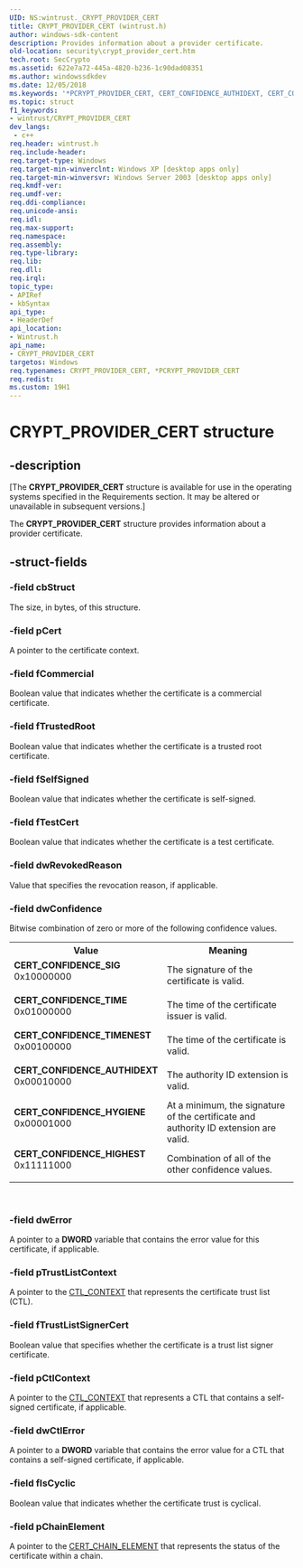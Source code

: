 ```yaml
---
UID: NS:wintrust._CRYPT_PROVIDER_CERT
title: CRYPT_PROVIDER_CERT (wintrust.h)
author: windows-sdk-content
description: Provides information about a provider certificate.
old-location: security\crypt_provider_cert.htm
tech.root: SecCrypto
ms.assetid: 622e7a72-445a-4820-b236-1c90dad08351
ms.author: windowssdkdev
ms.date: 12/05/2018
ms.keywords: '*PCRYPT_PROVIDER_CERT, CERT_CONFIDENCE_AUTHIDEXT, CERT_CONFIDENCE_HIGHEST, CERT_CONFIDENCE_HYGIENE, CERT_CONFIDENCE_SIG, CERT_CONFIDENCE_TIME, CERT_CONFIDENCE_TIMENEST, CRYPT_PROVIDER_CERT, CRYPT_PROVIDER_CERT structure [Security], PCRYPT_PROVIDER_CERT, PCRYPT_PROVIDER_CERT structure pointer [Security], security.crypt_provider_cert, wintrust/CRYPT_PROVIDER_CERT, wintrust/PCRYPT_PROVIDER_CERT'
ms.topic: struct
f1_keywords:
- wintrust/CRYPT_PROVIDER_CERT
dev_langs:
 - c++
req.header: wintrust.h
req.include-header: 
req.target-type: Windows
req.target-min-winverclnt: Windows XP [desktop apps only]
req.target-min-winversvr: Windows Server 2003 [desktop apps only]
req.kmdf-ver: 
req.umdf-ver: 
req.ddi-compliance: 
req.unicode-ansi: 
req.idl: 
req.max-support: 
req.namespace: 
req.assembly: 
req.type-library: 
req.lib: 
req.dll: 
req.irql: 
topic_type:
- APIRef
- kbSyntax
api_type:
- HeaderDef
api_location:
- Wintrust.h
api_name:
- CRYPT_PROVIDER_CERT
targetos: Windows
req.typenames: CRYPT_PROVIDER_CERT, *PCRYPT_PROVIDER_CERT
req.redist: 
ms.custom: 19H1
---
```


# CRYPT_PROVIDER_CERT structure


## -description


<p class="CCE_Message">[The  <b>CRYPT_PROVIDER_CERT</b> structure is available for use in the operating systems specified in the Requirements section. It may be altered or unavailable in subsequent versions.]

The <b>CRYPT_PROVIDER_CERT</b> structure provides information about a provider certificate.


## -struct-fields




### -field cbStruct

The size, in bytes, of this structure.


### -field pCert

A pointer to the certificate context.


### -field fCommercial

Boolean value that indicates whether the certificate is a commercial certificate.


### -field fTrustedRoot

Boolean value that indicates whether the certificate is a trusted root certificate.


### -field fSelfSigned

Boolean value that indicates whether the certificate is self-signed.


### -field fTestCert

Boolean value that indicates whether the certificate is a test certificate.


### -field dwRevokedReason

Value that specifies the revocation reason, if applicable.


### -field dwConfidence


Bitwise combination of zero or more of the following confidence values.



<table>
<tr>
<th>Value</th>
<th>Meaning</th>
</tr>
<tr>
<td width="40%"><a id="CERT_CONFIDENCE_SIG"></a><a id="cert_confidence_sig"></a><dl>
<dt><b>CERT_CONFIDENCE_SIG</b></dt>
<dt>             0x10000000</dt>
</dl>
</td>
<td width="60%">
The signature of the certificate is valid.

</td>
</tr>
<tr>
<td width="40%"><a id="CERT_CONFIDENCE_TIME"></a><a id="cert_confidence_time"></a><dl>
<dt><b>CERT_CONFIDENCE_TIME</b></dt>
<dt>            0x01000000</dt>
</dl>
</td>
<td width="60%">
The time of the certificate issuer is valid.

</td>
</tr>
<tr>
<td width="40%"><a id="CERT_CONFIDENCE_TIMENEST"></a><a id="cert_confidence_timenest"></a><dl>
<dt><b>CERT_CONFIDENCE_TIMENEST</b></dt>
<dt>0x00100000</dt>
</dl>
</td>
<td width="60%">
The time of the certificate is valid.

</td>
</tr>
<tr>
<td width="40%"><a id="CERT_CONFIDENCE_AUTHIDEXT"></a><a id="cert_confidence_authidext"></a><dl>
<dt><b>CERT_CONFIDENCE_AUTHIDEXT</b></dt>
<dt>0x00010000</dt>
</dl>
</td>
<td width="60%">
The authority ID extension is valid.

</td>
</tr>
<tr>
<td width="40%"><a id="CERT_CONFIDENCE_HYGIENE"></a><a id="cert_confidence_hygiene"></a><dl>
<dt><b>CERT_CONFIDENCE_HYGIENE</b></dt>
<dt>0x00001000</dt>
</dl>
</td>
<td width="60%">
At a minimum, the signature of the certificate and authority ID extension are valid.

</td>
</tr>
<tr>
<td width="40%"><a id="CERT_CONFIDENCE_HIGHEST"></a><a id="cert_confidence_highest"></a><dl>
<dt><b>CERT_CONFIDENCE_HIGHEST</b></dt>
<dt>0x11111000</dt>
</dl>
</td>
<td width="60%">
Combination of all of the other confidence values.

</td>
</tr>
</table>
 


### -field dwError

A pointer to a <b>DWORD</b> variable that contains the error value for this certificate, if applicable.


### -field pTrustListContext

A pointer to the <a href="https://docs.microsoft.com/windows/desktop/api/wincrypt/ns-wincrypt-ctl_context">CTL_CONTEXT</a> that represents the certificate trust list (CTL).


### -field fTrustListSignerCert

Boolean value that specifies whether the certificate is a trust list signer certificate.


### -field pCtlContext

A pointer to the <a href="https://docs.microsoft.com/windows/desktop/api/wincrypt/ns-wincrypt-ctl_context">CTL_CONTEXT</a> that represents a CTL that contains a self-signed certificate, if applicable.


### -field dwCtlError

A pointer to a <b>DWORD</b> variable that contains the error value for a CTL that contains a self-signed certificate, if applicable.


### -field fIsCyclic

Boolean value that indicates whether the certificate trust is cyclical.


### -field pChainElement

A pointer to the <a href="https://docs.microsoft.com/windows/desktop/api/wincrypt/ns-wincrypt-cert_chain_element">CERT_CHAIN_ELEMENT</a> that represents the status of the certificate within a chain.

